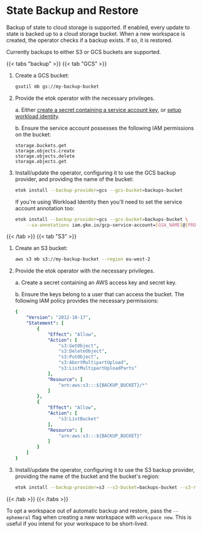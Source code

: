 # State Backup and Restore

Backup of state to cloud storage is supported. If enabled, every update to state is backed up to a cloud storage bucket. When a new workspace is created, the operator checks if a backup exists. If so, it is restored.

Currently backups to either S3 or GCS buckets are supported.

{{< tabs "backup" >}}
{{< tab "GCS" >}} 

1. Create a GCS bucket:

    ```bash
    gsutil mb gs://my-backup-bucket
    ```

2. Provide the etok operator with the necessary privileges.

    a. Either [create a secret containing a service account key](#credentials), or [setup workload identity](#workload-identity). 

    b. Ensure the service account possesses the following IAM permissions on the bucket:

    ```
    storage.buckets.get
    storage.objects.create
    storage.objects.delete
    storage.objects.get
    ```

3. Install/update the operator, configuring it to use the GCS backup provider, and providing the name of the bucket:

    ```bash
    etok install --backup-provider=gcs --gcs-bucket=backups-bucket
    ```

    If you're using Workload Identity then you'll need to set the service account annotation too:

    ```bash
    etok install --backup-provider=gcs --gcs-bucket=backups-bucket \
        --sa-annotations iam.gke.io/gcp-service-account=[GSA_NAME]@[PROJECT_NAME].iam.gserviceaccount.com
    ```

{{< /tab >}}
{{< tab "S3" >}} 

1. Create an S3 bucket:

    ```bash
    aws s3 mb s3://my-backup-bucket --region eu-west-2
    ```

2. Provide the etok operator with the necessary privileges.

    a. Create a secret containing an AWS access key and secret key.

    b. Ensure the keys belong to a user that can access the bucket. The following IAM policy provides the necessary permissions:

    ```yaml
    {
        "Version": "2012-10-17",
        "Statement": [
            {
                "Effect": "Allow",
                "Action": [
                    "s3:GetObject",
                    "s3:DeleteObject",
                    "s3:PutObject",
                    "s3:AbortMultipartUpload",
                    "s3:ListMultipartUploadParts"
                ],
                "Resource": [
                    "arn:aws:s3:::${BACKUP_BUCKET}/*"
                ]
            },
            {
                "Effect": "Allow",
                "Action": [
                    "s3:ListBucket"
                ],
                "Resource": [
                    "arn:aws:s3:::${BACKUP_BUCKET}"
                ]
            }
        ]
    }
    ```

3. Install/update the operator, configuring it to use the S3 backup provider, providing the name of the bucket and the bucket's region:

    ```bash
    etok install --backup-provider=s3 --s3-bucket=backups-bucket --s3-region=eu-west-2
    ```

{{< /tab >}}
{{< /tabs >}}

To opt a workspace out of automatic backup and restore, pass the `--ephemeral` flag when creating a new workspace with `workspace new`. This is useful if you intend for your workspace to be short-lived.
